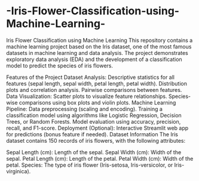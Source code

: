 # -Iris-Flower-Classification-using-Machine-Learning-
 Iris Flower Classification using Machine Learning
This repository contains a machine learning project based on the Iris dataset, one of the most famous datasets in machine learning and data analysis. The project demonstrates exploratory data analysis (EDA) and the development of a classification model to predict the species of iris flowers.

Features of the Project
Dataset Analysis:
Descriptive statistics for all features (sepal length, sepal width, petal length, petal width).
Distribution plots and correlation analysis.
Pairwise comparisons between features.
Data Visualization:
Scatter plots to visualize feature relationships.
Species-wise comparisons using box plots and violin plots.
Machine Learning Pipeline:
Data preprocessing (scaling and encoding).
Training a classification model using algorithms like Logistic Regression, Decision Trees, or Random Forests.
Model evaluation using accuracy, precision, recall, and F1-score.
Deployment (Optional):
Interactive Streamlit web app for predictions (bonus feature if needed).
Dataset Information
The Iris dataset contains 150 records of iris flowers, with the following attributes:

Sepal Length (cm): Length of the sepal.
Sepal Width (cm): Width of the sepal.
Petal Length (cm): Length of the petal.
Petal Width (cm): Width of the petal.
Species: The type of iris flower (Iris-setosa, Iris-versicolor, or Iris-virginica).
